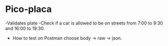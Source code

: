 # Pico-placa

-Validates plate
-Check if a car is allowed to be on streets from 7:00 to 9:30 and 16:00 to 19:30.

- How to test
on Postman choose body -> raw -> json. 

